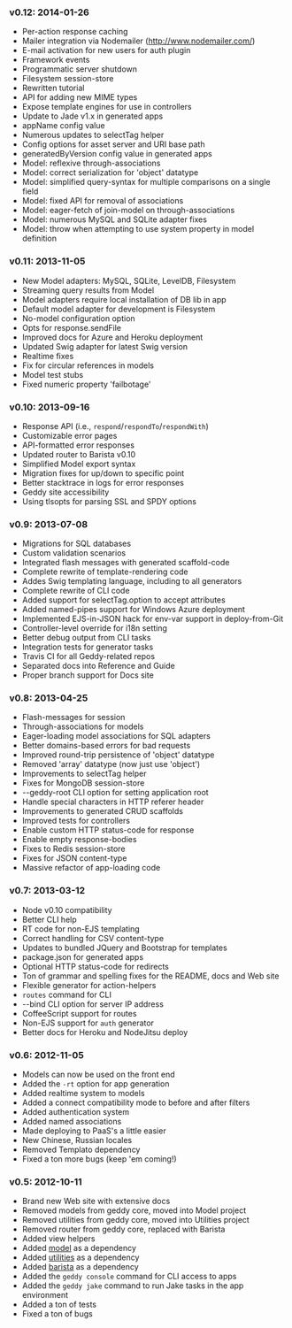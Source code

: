  ### v0.12: 2014-01-26

+ Per-action response caching
+ Mailer integration via Nodemailer (http://www.nodemailer.com/)
+ E-mail activation for new users for auth plugin
+ Framework events
+ Programmatic server shutdown
+ Filesystem session-store
+ Rewritten tutorial
+ API for adding new MIME types
+ Expose template engines for use in controllers
+ Update to Jade v1.x in generated apps
+ appName config value
+ Numerous updates to selectTag helper
+ Config options for asset server and URI base path
+ generatedByVersion config value in generated apps
+ Model: reflexive through-associations
+ Model: correct serialization for 'object' datatype
+ Model: simplified query-syntax for multiple comparisons on a single field
+ Model: fixed API for removal of associations
+ Model: eager-fetch of join-model on through-associations
+ Model: numerous MySQL and SQLite adapter fixes
+ Model: throw when attempting to use system property in model definition

 ### v0.11: 2013-11-05

+ New Model adapters: MySQL, SQLite, LevelDB, Filesystem
+ Streaming query results from Model
+ Model adapters require local installation of DB lib in app
+ Default model adapter for development is Filesystem
+ No-model configuration option
+ Opts for response.sendFile
+ Improved docs for Azure and Heroku deployment
+ Updated Swig adapter for latest Swig version
+ Realtime fixes
+ Fix for circular references in models
+ Model test stubs
+ Fixed numeric property 'failbotage'

 ### v0.10: 2013-09-16

+ Response API (i.e., `respond`/`respondTo`/`respondWith`)
+ Customizable error pages
+ API-formatted error responses
+ Updated router to Barista v0.10
+ Simplified Model export syntax
+ Migration fixes for up/down to specific point
+ Better stacktrace in logs for error responses
+ Geddy site accessibility
+ Using tlsopts for parsing SSL and SPDY options

 ### v0.9: 2013-07-08

+ Migrations for SQL databases
+ Custom validation scenarios
+ Integrated flash messages with generated scaffold-code
+ Complete rewrite of template-rendering code
+ Addes Swig templating language, including to all generators
+ Complete rewrite of CLI code
+ Added support for selectTag.option to accept attributes
+ Added named-pipes support for Windows Azure deployment
+ Implemented EJS-in-JSON hack for env-var support in deploy-from-Git
+ Controller-level override for i18n setting
+ Better debug output from CLI tasks
+ Integration tests for generator tasks
+ Travis CI for all Geddy-related repos
+ Separated docs into Reference and Guide
+ Proper branch support for Docs site

 ### v0.8: 2013-04-25

+ Flash-messages for session
+ Through-associations for models
+ Eager-loading model associations for SQL adapters
+ Better domains-based errors for bad requests
+ Improved round-trip persistence of 'object' datatype
+ Removed 'array' datatype (now just use 'object')
+ Improvements to selectTag helper
+ Fixes for MongoDB session-store
+ --geddy-root CLI option for setting application root
+ Handle special characters in HTTP referer header
+ Improvements to generated CRUD scaffolds
+ Improved tests for controllers
+ Enable custom HTTP status-code for response
+ Enable empty response-bodies
+ Fixes to Redis session-store
+ Fixes for JSON content-type
+ Massive refactor of app-loading code

 ### v0.7: 2013-03-12

+ Node v0.10 compatibility
+ Better CLI help
+ RT code for non-EJS templating
+ Correct handling for CSV content-type
+ Updates to bundled JQuery and Bootstrap for templates
+ package.json for generated apps
+ Optional HTTP status-code for redirects
+ Ton of grammar and spelling fixes for the README, docs and Web site
+ Flexible generator for action-helpers
+ `routes` command for CLI
+ --bind CLI option for server IP address
+ CoffeeScript support for routes
+ Non-EJS support for `auth` generator
+ Better docs for Heroku and NodeJitsu deploy

 ### v0.6: 2012-11-05

+ Models can now be used on the front end
+ Added the `-rt` option for app generation
+ Added realtime system to models
+ Added a connect compatibility mode to before and after filters
+ Added authentication system
+ Added named associations
+ Made deploying to PaaS's a little easier
+ New Chinese, Russian locales
+ Removed Templato dependency
+ Fixed a ton more bugs (keep 'em coming!)

 ### v0.5: 2012-10-11

+ Brand new Web site with extensive docs
+ Removed models from geddy core, moved into Model project
+ Removed utilities from geddy core, moved into Utilities project
+ Removed router from geddy core, replaced with Barista
+ Added view helpers
+ Added [model](https://github.com/mde/model) as a dependency
+ Added [utilities](https://github.com/mde/utilities) as a dependency
+ Added [barista](https://github.com/kieran/barista) as a dependency
+ Added the `geddy console` command for CLI access to apps
+ Added the `geddy jake` command to run Jake tasks in the app environment
+ Added a ton of tests
+ Fixed a ton of bugs
